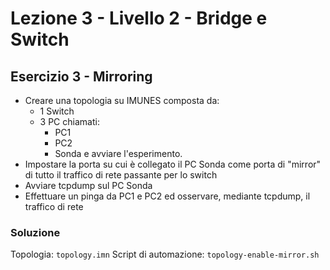 # Lezione 3 - Livello 2 - Bridge e Switch 

## Esercizio 3 - Mirroring 
- Creare una topologia su IMUNES composta da:
	- 1 Switch
	- 3 PC chiamati:
		- PC1
		- PC2
		- Sonda
e avviare l'esperimento.
- Impostare la porta su cui è collegato il PC Sonda come porta di "mirror" di tutto il traffico di rete passante per lo switch
- Avviare tcpdump sul PC Sonda
- Effettuare un pinga da PC1 e PC2 ed osservare, mediante tcpdump, il traffico di rete

### Soluzione

Topologia: `topology.imn`
Script di automazione: `topology-enable-mirror.sh`
